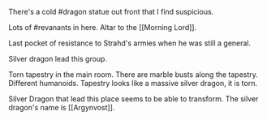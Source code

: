 There's a cold #dragon statue out front that I find suspicious.

Lots of #revanants in here. 
Altar to the [[Morning Lord]].

Last pocket of resistance to Strahd's armies when he was still a general.

Silver dragon lead this group.

Torn tapestry in the main room. There are marble busts along the tapestry. Different humanoids. Tapestry looks like a massive silver dragon, it is torn.

Silver Dragon that lead this place seems to be able to transform. The silver dragon's name is [[Argynvost]].